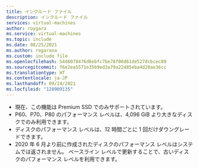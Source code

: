 ```yaml
---
title: インクルード ファイル
description: インクルード ファイル
services: virtual-machines
author: roygara
ms.service: virtual-machines
ms.topic: include
ms.date: 08/25/2021
ms.author: rogarana
ms.custom: include file
ms.openlocfilehash: 54d6078476d6ebfc7be78f00d61de527dcbcec89
ms.sourcegitcommit: f6e2ea5571e35b9ed3a79a22485eba4d20ae36cc
ms.translationtype: HT
ms.contentlocale: ja-JP
ms.lasthandoff: 09/24/2021
ms.locfileid: "128909135"
---
```

- 現在、この機能は Premium SSD でのみサポートされています。
- P60、P70、P80 のパフォーマンス レベルは、4,096 GiB より大きなディスクでのみ利用できます。
- ディスクのパフォーマンス レベルは、12 時間ごとに 1 回だけダウングレードできます。
- 2020 年 6 月より前に作成されたディスクのパフォーマンス レベルはシステムでは返されません。 ベースライン レベルで更新することで、古いディスクのパフォーマンス レベルを利用できます。
